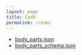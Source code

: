 ```yaml
---
layout: page
title: Code
permalink: /code/
---
```

- [body_parts.json](https://raw.githubusercontent.com/talkasab/anatomiclocations.org/main/data/body_parts.json)
- [body_parts_schema.json](https://raw.githubusercontent.com/talkasab/anatomiclocations.org/main/data/body_parts_schema.json)